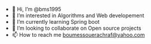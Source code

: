 - 👋 Hi, I’m @bms1995
- 👀 I’m interested in Algorithms and Web developement
- 🌱 I’m currently learning Spring boot 
- 💞️ I’m looking to collaborate on Open source projects
- 📫 How to reach me boumessouerachraf@yahoo.com

<!---
bms1995/bms1995 is a ✨ special ✨ repository because its `README.md` (this file) appears on your GitHub profile.
You can click the Preview link to take a look at your changes.
--->
